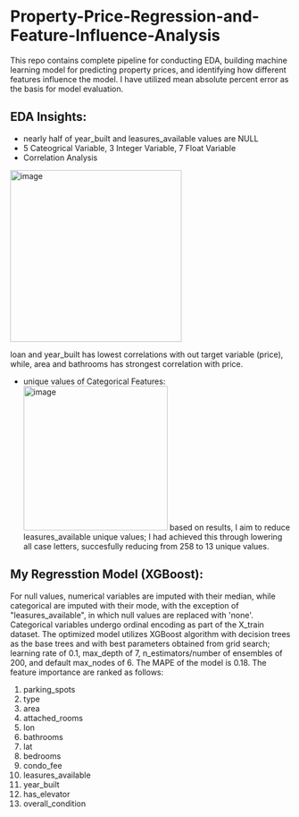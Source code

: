 # Property-Price-Regression-and-Feature-Influence-Analysis

This repo contains complete pipeline for conducting EDA, building machine learning model for predicting property prices, and identifying how different features influence the model. I have utilized mean absolute percent error as the basis for model evaluation. 

## EDA Insights:
- nearly half of year_built and leasures_available values are NULL
- 5 Cateogrical Variable, 3 Integer Variable, 7 Float Variable
- Correlation Analysis
<img width="307" alt="image" src="https://github.com/jasonsjafrudin/Property-Price-Regression-and-Feature-Influence-Analysis/assets/61297201/192f4440-fdda-44f0-95d1-93266ec2f6a1">

loan and year_built has lowest correlations with out target variable (price), while, area and bathrooms has strongest correlation with price.

- unique values of Categorical Features:
  <img width="258" alt="image" src="https://github.com/jasonsjafrudin/Property-Price-Regression-and-Feature-Influence-Analysis/assets/61297201/f4857683-5c82-415a-abb8-5050b7e910aa">
based on results, I aim to reduce leasures_available unique values; I had achieved this through lowering all case letters, succesfully reducing from 258 to 13 unique values.



## My Regresstion Model (XGBoost):
For null values, numerical variables are imputed with their median, while categorical are imputed with their mode, with the exception of "leasures_available", in which null values are replaced with 'none'. Categorical variables undergo ordinal encoding as part of the X_train dataset. The optimized model utilizes XGBoost algorithm with decision trees as the base trees and with best parameters obtained from grid search; learning rate of 0.1, max_depth of 7, n_estimators/number of ensembles of 200, and default max_nodes of 6. The MAPE of the model is 0.18. The feature importance are ranked as follows:
1. parking_spots
2. type
3. area
4. attached_rooms
5. lon
6. bathrooms
7. lat
8. bedrooms
9. condo_fee
10. leasures_available
11. year_built
12. has_elevator
13. overall_condition


